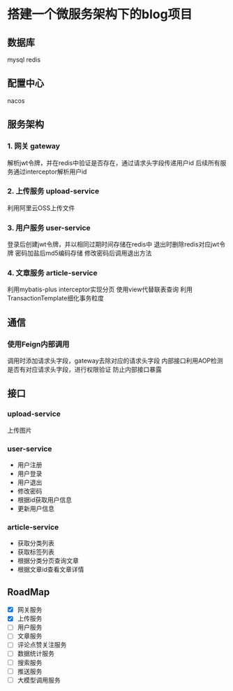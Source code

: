 # 搭建一个微服务架构下的blog项目

## 数据库
mysql
redis

## 配置中心
nacos

## 服务架构
### 1. 网关 gateway
解析jwt令牌，并在redis中验证是否存在，通过请求头字段传递用户id
后续所有服务通过interceptor解析用户id
### 2. 上传服务 upload-service
利用阿里云OSS上传文件
### 3. 用户服务 user-service
登录后创建jwt令牌，并以相同过期时间存储在redis中
退出时删除redis对应jwt令牌
密码加盐后md5编码存储
修改密码后调用退出方法
### 4. 文章服务 article-service
利用mybatis-plus interceptor实现分页
使用view代替联表查询
利用TransactionTemplate细化事务粒度
## 通信
### 使用Feign内部调用
调用时添加请求头字段，gateway去除对应的请求头字段
内部接口利用AOP检测是否有对应请求头字段，进行权限验证
防止内部接口暴露
## 接口
### upload-service
上传图片
### user-service
- 用户注册
- 用户登录
- 用户退出
- 修改密码
- 根据id获取用户信息
- 更新用户信息
### article-service
- 获取分类列表
- 获取标签列表
- 根据分类分页查询文章
- 根据文章id查看文章详情
## RoadMap
- [X] 网关服务
- [X] 上传服务
- [ ] 用户服务
- [ ] 文章服务
- [ ] 评论点赞关注服务
- [ ] 数据统计服务
- [ ] 搜索服务
- [ ] 推送服务
- [ ] 大模型调用服务